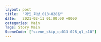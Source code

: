 ```yaml
---
layout: post
title:  "메인_회상_013~028장"
date:   2021-02-11 01:00:00 +0000
categories: Main
Tags: Story Main
SceneCode: ["scene_skip_cp013-028_q1_s10"]
---
```

